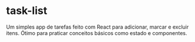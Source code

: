 # task-list
Um simples app de tarefas feito com React para adicionar, marcar e excluir itens. Ótimo para praticar conceitos básicos como estado e componentes.
